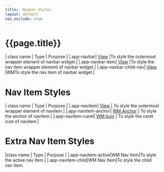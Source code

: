 ```yaml
---
title:  Navbar Styles
layout: default
nav_exclude: true
---
```

# {{page.title}}

| class name  | Type | Purpose |
|.app-navbar| [View](../view.style.html) |To style the outermost wrapper element of navbar widget.|
|.app-navbar-item| [View](../view.style.html) |To style the nav item wrapper element of navbar widget.|
|.app-navbar-child-nav| [View](../view.style.html) |WMTo style the nav item of navbar widget.|

# Nav Item Styles

| class name  | Type | Purpose |
|.app-navitem| [View](../view.style.html) | To style the outermost wrapper element of navitem.|
|.app-navitem-anchor| [WM Anchor](../basic/anchor.style.html) | To style the anchor of navitem.|
|.app-navitem-caret| [WM Icon](../basic/icon.style.html) | To style the caret icon of navitem.|

# Extra Nav Item Styles

|class name | Type | Purpose |
|.app-navitem-active|WM Nav Item|To style the active nav item.|
|.app-navitem-child|WM Nav Item|To style the child nav item.